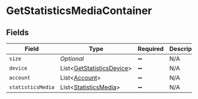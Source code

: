# GetStatisticsMediaContainer


## Fields

| Field                                                                       | Type                                                                        | Required                                                                    | Description                                                                 | Example                                                                     |
| --------------------------------------------------------------------------- | --------------------------------------------------------------------------- | --------------------------------------------------------------------------- | --------------------------------------------------------------------------- | --------------------------------------------------------------------------- |
| `size`                                                                      | *Optional<Integer>*                                                         | :heavy_minus_sign:                                                          | N/A                                                                         | 5497                                                                        |
| `device`                                                                    | List<[GetStatisticsDevice](../../models/operations/GetStatisticsDevice.md)> | :heavy_minus_sign:                                                          | N/A                                                                         |                                                                             |
| `account`                                                                   | List<[Account](../../models/operations/Account.md)>                         | :heavy_minus_sign:                                                          | N/A                                                                         |                                                                             |
| `statisticsMedia`                                                           | List<[StatisticsMedia](../../models/operations/StatisticsMedia.md)>         | :heavy_minus_sign:                                                          | N/A                                                                         |                                                                             |